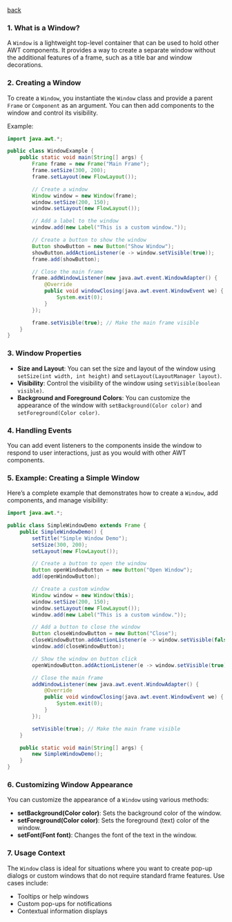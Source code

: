 [back](main.md)
### 1. **What is a Window?**
A `Window` is a lightweight top-level container that can be used to hold other AWT components. It provides a way to create a separate window without the additional features of a frame, such as a title bar and window decorations.

### 2. **Creating a Window**
To create a `Window`, you instantiate the `Window` class and provide a parent `Frame` or `Component` as an argument. You can then add components to the window and control its visibility.

Example:
```java
import java.awt.*;

public class WindowExample {
    public static void main(String[] args) {
        Frame frame = new Frame("Main Frame");
        frame.setSize(300, 200);
        frame.setLayout(new FlowLayout());

        // Create a window
        Window window = new Window(frame);
        window.setSize(200, 150);
        window.setLayout(new FlowLayout());

        // Add a label to the window
        window.add(new Label("This is a custom window."));

        // Create a button to show the window
        Button showButton = new Button("Show Window");
        showButton.addActionListener(e -> window.setVisible(true));
        frame.add(showButton);

        // Close the main frame
        frame.addWindowListener(new java.awt.event.WindowAdapter() {
            @Override
            public void windowClosing(java.awt.event.WindowEvent we) {
                System.exit(0);
            }
        });

        frame.setVisible(true); // Make the main frame visible
    }
}
```

### 3. **Window Properties**
- **Size and Layout**: You can set the size and layout of the window using `setSize(int width, int height)` and `setLayout(LayoutManager layout)`.
- **Visibility**: Control the visibility of the window using `setVisible(boolean visible)`.
- **Background and Foreground Colors**: You can customize the appearance of the window with `setBackground(Color color)` and `setForeground(Color color)`.

### 4. **Handling Events**
You can add event listeners to the components inside the window to respond to user interactions, just as you would with other AWT components.

### 5. **Example: Creating a Simple Window**
Here’s a complete example that demonstrates how to create a `Window`, add components, and manage visibility:

```java
import java.awt.*;

public class SimpleWindowDemo extends Frame {
    public SimpleWindowDemo() {
        setTitle("Simple Window Demo");
        setSize(300, 200);
        setLayout(new FlowLayout());

        // Create a button to open the window
        Button openWindowButton = new Button("Open Window");
        add(openWindowButton);

        // Create a custom window
        Window window = new Window(this);
        window.setSize(200, 150);
        window.setLayout(new FlowLayout());
        window.add(new Label("This is a custom window."));

        // Add a button to close the window
        Button closeWindowButton = new Button("Close");
        closeWindowButton.addActionListener(e -> window.setVisible(false));
        window.add(closeWindowButton);

        // Show the window on button click
        openWindowButton.addActionListener(e -> window.setVisible(true));

        // Close the main frame
        addWindowListener(new java.awt.event.WindowAdapter() {
            @Override
            public void windowClosing(java.awt.event.WindowEvent we) {
                System.exit(0);
            }
        });

        setVisible(true); // Make the main frame visible
    }

    public static void main(String[] args) {
        new SimpleWindowDemo();
    }
}
```

### 6. **Customizing Window Appearance**
You can customize the appearance of a `Window` using various methods:
- **setBackground(Color color)**: Sets the background color of the window.
- **setForeground(Color color)**: Sets the foreground (text) color of the window.
- **setFont(Font font)**: Changes the font of the text in the window.

### 7. **Usage Context**
The `Window` class is ideal for situations where you want to create pop-up dialogs or custom windows that do not require standard frame features. Use cases include:
- Tooltips or help windows
- Custom pop-ups for notifications
- Contextual information displays